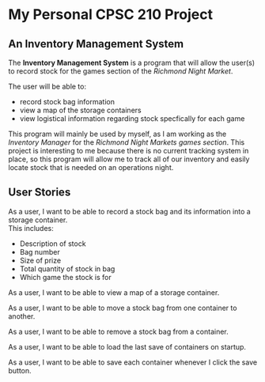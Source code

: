 # My Personal CPSC 210 Project

## An Inventory Management System

The **Inventory Management System** is a program that will allow the user(s) to record stock for the 
games section of the *Richmond Night Market*. 

The user will be able to: 
- record stock bag information
- view a map of the storage containers 
- view logistical information regarding stock specfically for each game 

This program will mainly be used by myself, as I am working as the *Inventory Manager* for the *Richmond
Night Markets games section*. This project is interesting to me because there is no current tracking 
system in place, so this program will allow me to track all of our inventory and easily locate stock
that is needed on an operations night.

## User Stories

As a user, I want to be able to record a stock bag and its information into a storage container.  
This includes:  
- Description of stock  
- Bag number  
- Size of prize  
- Total quantity of stock in bag  
- Which game the stock is for  

As a user, I want to be able to view a map of a storage container.
		
As a user, I want to be able to move a stock bag from one container to another.

As a user, I want to be able to remove a stock bag from a container.

As a user, I want to be able to load the last save of containers on startup.

As a user, I want to be able to save each container whenever I click the save button.
